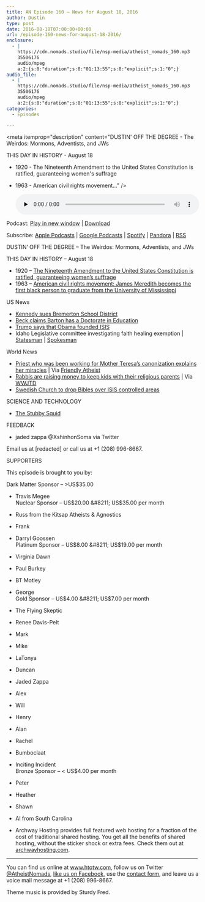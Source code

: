```yaml
---
title: AN Episode 160 – News for August 18, 2016
author: Dustin
type: post
date: 2016-08-18T07:00:00+00:00
url: /episode-160-news-for-august-18-2016/
enclosure:
  - |
    https://cdn.nomads.studio/file/nsp-media/atheist_nomads_160.mp3
    35506176
    audio/mpeg
    a:2:{s:8:"duration";s:8:"01:13:55";s:8:"explicit";s:1:"0";}
audio_file:
  - |
    https://cdn.nomads.studio/file/nsp-media/atheist_nomads_160.mp3
    35506176
    audio/mpeg
    a:2:{s:8:"duration";s:8:"01:13:55";s:8:"explicit";s:1:"0";}
categories:
  - Episodes

---
```

<div itemscope itemtype="http://schema.org/AudioObject">
  <meta itemprop="name" content=" episode 160 &#8211; News for August 18, 2016" />
  
  <meta itemprop="uploadDate" content="2016-08-18T01:00:00-06:00" />
  
  <meta itemprop="encodingFormat" content="audio/mpeg" />
  
  <meta itemprop="duration" content="PT1H13M55S" />
  
  <meta itemprop="description" content="DUSTIN' OFF THE DEGREE - The Weirdos: Mormons, Adventists, and JWs

THIS DAY IN HISTORY - August 18
* 1920 - The Nineteenth Amendment to the United States Constitution is ratified, guaranteeing women's suffrage
* 1963 - American civil rights movement..." />
  
  <meta itemprop="contentUrl" content="https://dts.podtrac.com/redirect.mp3/cdn.nomads.studio/file/nsp-media/atheist_nomads_160.mp3" />
  
  <meta itemprop="contentSize" content="33.9" />
  </p> 
  
  <div class="powerpress_player" id="powerpress_player_8419">
    <audio class="wp-audio-shortcode" id="audio-5071-163" preload="none" style="width: 100%;" controls="controls"><source type="audio/mpeg" src="https://dts.podtrac.com/redirect.mp3/cdn.nomads.studio/file/nsp-media/atheist_nomads_160.mp3?_=163" /><a href="https://dts.podtrac.com/redirect.mp3/cdn.nomads.studio/file/nsp-media/atheist_nomads_160.mp3">https://dts.podtrac.com/redirect.mp3/cdn.nomads.studio/file/nsp-media/atheist_nomads_160.mp3</a></audio>
  </div>
</div>

<p class="powerpress_links powerpress_links_mp3">
  Podcast: <a href="https://dts.podtrac.com/redirect.mp3/cdn.nomads.studio/file/nsp-media/atheist_nomads_160.mp3" class="powerpress_link_pinw" target="_blank" title="Play in new window" onclick="return powerpress_pinw('https://htotw.com/?powerpress_pinw=5071-podcast');" rel="nofollow">Play in new window</a> | <a href="https://dts.podtrac.com/redirect.mp3/cdn.nomads.studio/file/nsp-media/atheist_nomads_160.mp3" class="powerpress_link_d" title="Download" rel="nofollow" download="atheist_nomads_160.mp3">Download</a>
</p>

<p class="powerpress_links powerpress_subscribe_links">
  Subscribe: <a href="https://podcasts.apple.com/us/podcast/humanists-take-on-the-world/id530050098?mt=2&ls=1" class="powerpress_link_subscribe powerpress_link_subscribe_itunes" target="_blank" title="Subscribe on Apple Podcasts" rel="nofollow">Apple Podcasts</a> | <a href="https://www.google.com/podcasts?feed=aHR0cDovL2F0aGVpc3Rub21hZHMubGlic3luLmNvbS9yc3M%3D" class="powerpress_link_subscribe powerpress_link_subscribe_googleplay" target="_blank" title="Subscribe on Google Podcasts" rel="nofollow">Google Podcasts</a> | <a href="https://open.spotify.com/show/3LzK2xZGike6Tc1GEMtMbr?si=LieN9SNuTpq96smuaUsH8A" class="powerpress_link_subscribe powerpress_link_subscribe_spotify" target="_blank" title="Subscribe on Spotify" rel="nofollow">Spotify</a> | <a href="https://www.pandora.com/podcast/atheist-nomads/PC:10122?corr=62071012&part=ug" class="powerpress_link_subscribe powerpress_link_subscribe_pandora" target="_blank" title="Subscribe on Pandora" rel="nofollow">Pandora</a> | <a href="https://htotw.com/feed/podcast/" class="powerpress_link_subscribe powerpress_link_subscribe_rss" target="_blank" title="Subscribe via RSS" rel="nofollow">RSS</a>
</p>

DUSTIN&#8217; OFF THE DEGREE &#8211; The Weirdos: Mormons, Adventists, and JWs

THIS DAY IN HISTORY &#8211; August 18  
* 1920 &#8211; <a href="https://en.wikipedia.org/wiki/Nineteenth_Amendment_to_the_United_States_Constitution" target="_blank" rel="noopener">The Nineteenth Amendment to the United States Constitution is ratified, guaranteeing women&#8217;s suffrage</a>  
* 1963 &#8211; <a href="https://en.wikipedia.org/wiki/James_Meredith" target="_blank" rel="noopener">American civil rights movement: James Meredith becomes the first black person to graduate from the University of Mississippi</a>

US News  
* <a href="http://www.kitsapsun.com/news/coach-kennedy-files-suit-against-bremerton-school-district-39a631df-e529-7566-e053-0100007f703e-389616991.html" target="_blank" rel="noopener">Kennedy sues Bremerton School District</a>  
* <a href="http://www.rightwingwatch.org/content/thats-what-they-claim-david-barton-falsely-tells-glenn-beck-he-has-doctorate-education" target="_blank" rel="noopener">Beck claims Barton has a Doctorate in Education</a>  
* <a href="http://www.nbcnewyork.com/news/national-international/Donald-Trump-Says-Obama-Founder-of-ISIS-Clinton-Co-Founder-Florida-Rally-389808731.html" target="_blank" rel="noopener">Trump says that Obama founded ISIS</a>  
* Idaho Legislative committee investigating faith healing exemption | <a href="http://www.idahostatesman.com/news/politics-government/state-politics/article93800767.html" target="_blank" rel="noopener">Statesman</a> | <a href="http://www.spokesman.com/blogs/boise/2016/aug/04/faith-healing-practitioner-our-goal-eternity-it-isnt-here/" target="_blank" rel="noopener">Spokesman</a>

World News  
* <a href="http://www.nytimes.com/2016/08/14/world/europe/mother-teresas-sainthood-priest.html" target="_blank" rel="noopener">Priest who was been working for Mother Teresa’s canonization explains her miracles</a> | Via <a href="http://www.patheos.com/blogs/friendlyatheist/2016/08/15/this-is-a-horrible-explanation-of-how-we-know-mother-teresa-performed-miracles/" target="_blank" rel="noopener">Friendly Atheist</a>  
* <a href="http://www.independent.co.uk/news/uk/home-news/ultra-orthodox-jews-launch-million-pound-fundraising-campaign-to-fight-converts-child-custody-cases-a7190281.html" target="_blank" rel="noopener">Rabbis are raising money to keep kids with their religious parents</a> | Via <a href="http://www.patheos.com/blogs/wwjtd/2016/08/british-rabbis-raising-1000000-to-try-and-take-children-from-parents-who-have-left-the-faith/" target="_blank" rel="noopener">WWJTD</a>  
* <a href="http://www.msn.com/en-us/news/world/church-to-drop-bibles-over-isis-controlled-areas/ar-BBvq5sv?li=BBnbcA1" target="_blank" rel="noopener">Swedish Church to drop Bibles over ISIS controlled areas</a>

SCIENCE AND TECHNOLOGY  
* <a href="http://www.livescience.com/55776-googly-eyed-stubby-squid-spotted.html" target="_blank" rel="noopener">The Stubby Squid</a>

FEEDBACK  
* jaded zappa @XshinhonSoma via Twitter

Email us at [redacted] or call us at +1 (208) 996-8667.

SUPPORTERS

This episode is brought to you by:

Dark Matter Sponsor &#8211; >US$35.00  
* Travis Megee  
Nuclear Sponsor &#8211; US$20.00 &#8211; US$35.00 per month  
* Russ from the Kitsap Atheists & Agnostics  
* Frank  
* Darryl Goossen  
Platinum Sponsor &#8211; US$8.00 &#8211; US$19.00 per month  
* Virginia Dawn  
* Paul Burkey  
* BT Motley  
* George  
Gold Sponsor &#8211; US$4.00 &#8211; US$7.00 per month  
* The Flying Skeptic  
* Renee Davis-Pelt  
* Mark  
* Mike  
* LaTonya  
* Duncan  
* Jaded Zappa  
* Alex  
* Will  
* Henry  
* Alan  
* Rachel  
* Bumboclaat  
* Inciting Incident  
Bronze Sponsor &#8211; < US$4.00 per month  
* Peter  
* Heather  
* Shawn  
* Al from South Carolina

* Archway Hosting provides full featured web hosting for a fraction of the cost of traditional shared hosting. You get all the benefits of shared hosting, without the sticker shock or extra fees. Check them out at <a href="http://archwayhosting.com/" target="_blank" rel="noopener">archwayhosting.com</a>.

<hr width="500" />

You can find us online at <a href="https://www.htotw.com/" target="_blank" rel="noopener">www.htotw.com</a>, follow us on Twitter <a href="https://htotw.com/twitter" target="_blank" rel="noopener">@AtheistNomads</a>, <a href="https://htotw.com/facebook" target="_blank" rel="noopener">like us on Facebook</a>, use the [contact form](https://htotw.com/contact), and leave us a voice mail message at +1 (208) 996-8667.

Theme music is provided by Sturdy Fred.